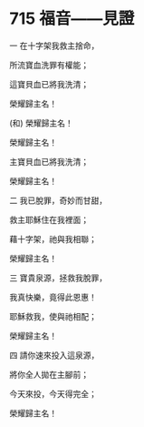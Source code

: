 # 715 福音——見證

一 在十字架我救主捨命，

所流寶血洗罪有權能；

這寶貝血已將我洗清；

榮耀歸主名！

(和) 榮耀歸主名！

榮耀歸主名！

主寶貝血已將我洗清；

榮耀歸主名！

二 我已脫罪，奇妙而甘甜，

救主耶穌住在我裡面；

藉十字架，祂與我相聯；

榮耀歸主名！

三 寶貴泉源，拯救我脫罪，

我真快樂，竟得此恩惠！

耶穌救我，使與祂相配；

榮耀歸主名！

四 請你速來投入這泉源，

將你全人拋在主腳前；

今天來投，今天得完全；

榮耀歸主名！

